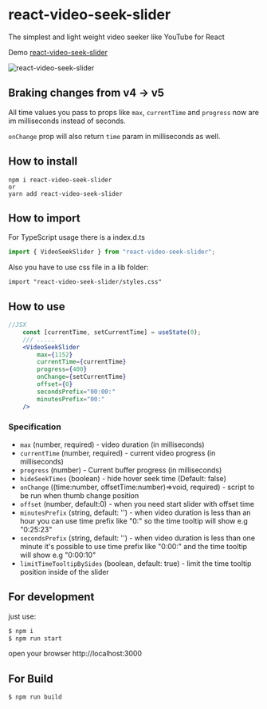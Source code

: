# react-video-seek-slider

The simplest and light weight video seeker like YouTube for React

Demo [react-video-seek-slider](http://video-seeker.egorov.pw/)

![react-video-seek-slider](https://github.com/egorovsa/react-video-seek-slider/blob/master/example.png?raw=true)

## Braking changes from v4 -> v5

All time values you pass to props like `max`, `currentTime` and `progress` now are im milliseconds instead of seconds. 

`onChange` prop will also return `time` param in milliseconds as well.

## How to install

```
npm i react-video-seek-slider
or
yarn add react-video-seek-slider

```

## How to import

For TypeScript usage there is a index.d.ts

```typescript
import { VideoSeekSlider } from "react-video-seek-slider";
```

Also you have to use css file in a lib folder:

```
import "react-video-seek-slider/styles.css"
```

## How to use

```jsx harmony
//JSX
    const [currentTime, setCurrentTime] = useState(0);
    /// ..... 
    <VideoSeekSlider
        max={1152}
        currentTime={currentTime}
        progress={400}
        onChange={setCurrentTime}
        offset={0}
        secondsPrefix="00:00:"
        minutesPrefix="00:"
    />
```

### Specification

- `max` (number, required) - video duration (in milliseconds)
- `currentTime` (number, required) - current video progress (in milliseconds)
- `progress` (number) - Current buffer progress (in milliseconds)
- `hideSeekTimes` (boolean) - hide hover seek time (Default: false)
- `onChange` ((time:number, offsetTime:number)=>void, required) - script to be run when thumb change position
- `offset` (number, default:0) - when you need start slider with offset time
- `minutesPrefix` (string, default: '') - when video duration is less than an hour you can use time prefix like "0:" so the time tooltip will show e.g "0:25:23"
- `secondsPrefix` (string, default: '') - when video duration is less than one minute it's possible to use time prefix like "0:00:" and the time tooltip will show e.g "0:00:10"
- `limitTimeTooltipBySides` (boolean, default: true) - limit the time tooltip position inside of the slider

## For development

just use:

```javascript 1.8
$ npm i
$ npm run start
```

open your browser http://localhost:3000

## For Build

```
$ npm run build
```
